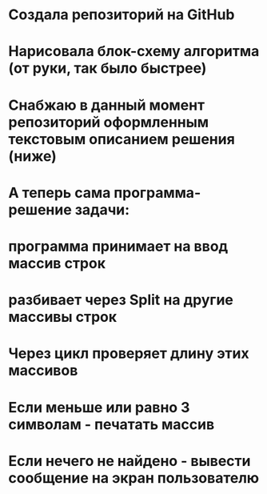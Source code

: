 # Создала репозиторий на GitHub
# Нарисовала блок-схему алгоритма (от руки, так было быстрее)
# Снабжаю в данный момент репозиторий оформленным текстовым описанием решения (ниже)
# А теперь сама программа-решение задачи:
# программа принимает на ввод массив строк
# разбивает через Split на другие массивы строк
# Через цикл проверяет длину этих массивов
# Если меньше или равно 3 символам - печатать массив
# Если нечего не найдено - вывести сообщение на экран пользователю
